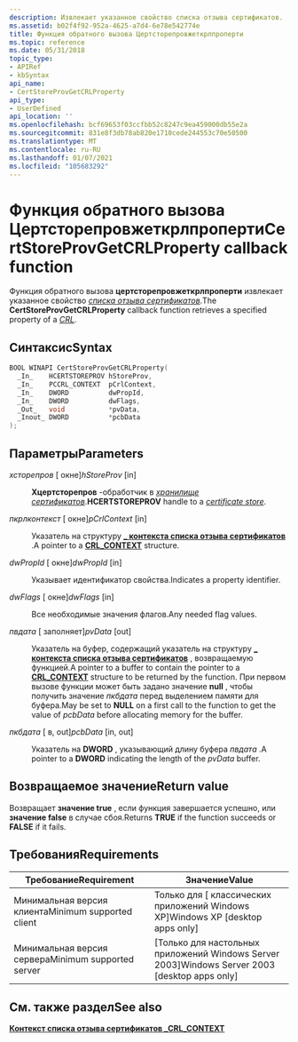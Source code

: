 ```yaml
---
description: Извлекает указанное свойство списка отзыва сертификатов.
ms.assetid: b02f4f92-952a-4625-a7d4-6e78e542774e
title: Функция обратного вызова Цертсторепровжеткрлпроперти
ms.topic: reference
ms.date: 05/31/2018
topic_type:
- APIRef
- kbSyntax
api_name:
- CertStoreProvGetCRLProperty
api_type:
- UserDefined
api_location: ''
ms.openlocfilehash: bcf69653f03ccfbb52c8247c9ea459000db55e2a
ms.sourcegitcommit: 831e8f3db78ab820e1710cede244553c70e50500
ms.translationtype: MT
ms.contentlocale: ru-RU
ms.lasthandoff: 01/07/2021
ms.locfileid: "105683292"
---
```

# <a name="certstoreprovgetcrlproperty-callback-function"></a><span data-ttu-id="b819f-103">Функция обратного вызова Цертсторепровжеткрлпроперти</span><span class="sxs-lookup"><span data-stu-id="b819f-103">CertStoreProvGetCRLProperty callback function</span></span>

<span data-ttu-id="b819f-104">Функция обратного вызова **цертсторепровжеткрлпроперти** извлекает указанное свойство [*списка отзыва сертификатов*](../secgloss/c-gly.md).</span><span class="sxs-lookup"><span data-stu-id="b819f-104">The **CertStoreProvGetCRLProperty** callback function retrieves a specified property of a [*CRL*](../secgloss/c-gly.md).</span></span>

## <a name="syntax"></a><span data-ttu-id="b819f-105">Синтаксис</span><span class="sxs-lookup"><span data-stu-id="b819f-105">Syntax</span></span>


```C++
BOOL WINAPI CertStoreProvGetCRLProperty(
  _In_    HCERTSTOREPROV hStoreProv,
  _In_    PCCRL_CONTEXT  pCrlContext,
  _In_    DWORD          dwPropId,
  _In_    DWORD          dwFlags,
  _Out_   void           *pvData,
  _Inout_ DWORD          *pcbData
);
```



## <a name="parameters"></a><span data-ttu-id="b819f-106">Параметры</span><span class="sxs-lookup"><span data-stu-id="b819f-106">Parameters</span></span>

<dl> <dt>

<span data-ttu-id="b819f-107">*хсторепров* \[ окне\]</span><span class="sxs-lookup"><span data-stu-id="b819f-107">*hStoreProv* \[in\]</span></span>
</dt> <dd>

<span data-ttu-id="b819f-108">**Хцертсторепров** -обработчик в [*хранилище сертификатов*](../secgloss/c-gly.md).</span><span class="sxs-lookup"><span data-stu-id="b819f-108">**HCERTSTOREPROV** handle to a [*certificate store*](../secgloss/c-gly.md).</span></span>

</dd> <dt>

<span data-ttu-id="b819f-109">*пкрлконтекст* \[ окне\]</span><span class="sxs-lookup"><span data-stu-id="b819f-109">*pCrlContext* \[in\]</span></span>
</dt> <dd>

<span data-ttu-id="b819f-110">Указатель на структуру [**\_ контекста списка отзыва сертификатов**](/windows/desktop/api/Wincrypt/ns-wincrypt-crl_context) .</span><span class="sxs-lookup"><span data-stu-id="b819f-110">A pointer to a [**CRL\_CONTEXT**](/windows/desktop/api/Wincrypt/ns-wincrypt-crl_context) structure.</span></span>

</dd> <dt>

<span data-ttu-id="b819f-111">*dwPropId* \[ окне\]</span><span class="sxs-lookup"><span data-stu-id="b819f-111">*dwPropId* \[in\]</span></span>
</dt> <dd>

<span data-ttu-id="b819f-112">Указывает идентификатор свойства.</span><span class="sxs-lookup"><span data-stu-id="b819f-112">Indicates a property identifier.</span></span>

</dd> <dt>

<span data-ttu-id="b819f-113">*dwFlags* \[ окне\]</span><span class="sxs-lookup"><span data-stu-id="b819f-113">*dwFlags* \[in\]</span></span>
</dt> <dd>

<span data-ttu-id="b819f-114">Все необходимые значения флагов.</span><span class="sxs-lookup"><span data-stu-id="b819f-114">Any needed flag values.</span></span>

</dd> <dt>

<span data-ttu-id="b819f-115">*пвдата* \[ заполняет\]</span><span class="sxs-lookup"><span data-stu-id="b819f-115">*pvData* \[out\]</span></span>
</dt> <dd>

<span data-ttu-id="b819f-116">Указатель на буфер, содержащий указатель на структуру [**\_ контекста списка отзыва сертификатов**](/windows/desktop/api/Wincrypt/ns-wincrypt-crl_context) , возвращаемую функцией.</span><span class="sxs-lookup"><span data-stu-id="b819f-116">A pointer to a buffer to contain the pointer to a [**CRL\_CONTEXT**](/windows/desktop/api/Wincrypt/ns-wincrypt-crl_context) structure to be returned by the function.</span></span> <span data-ttu-id="b819f-117">При первом вызове функции может быть задано значение **null** , чтобы получить значение *пкбдата* перед выделением памяти для буфера.</span><span class="sxs-lookup"><span data-stu-id="b819f-117">May be set to **NULL** on a first call to the function to get the value of *pcbData* before allocating memory for the buffer.</span></span>

</dd> <dt>

<span data-ttu-id="b819f-118">*пкбдата* \[ в, out\]</span><span class="sxs-lookup"><span data-stu-id="b819f-118">*pcbData* \[in, out\]</span></span>
</dt> <dd>

<span data-ttu-id="b819f-119">Указатель на **DWORD** , указывающий длину буфера *пвдата* .</span><span class="sxs-lookup"><span data-stu-id="b819f-119">A pointer to a **DWORD** indicating the length of the *pvData* buffer.</span></span>

</dd> </dl>

## <a name="return-value"></a><span data-ttu-id="b819f-120">Возвращаемое значение</span><span class="sxs-lookup"><span data-stu-id="b819f-120">Return value</span></span>

<span data-ttu-id="b819f-121">Возвращает **значение true** , если функция завершается успешно, или **значение false** в случае сбоя.</span><span class="sxs-lookup"><span data-stu-id="b819f-121">Returns **TRUE** if the function succeeds or **FALSE** if it fails.</span></span>

## <a name="requirements"></a><span data-ttu-id="b819f-122">Требования</span><span class="sxs-lookup"><span data-stu-id="b819f-122">Requirements</span></span>



| <span data-ttu-id="b819f-123">Требование</span><span class="sxs-lookup"><span data-stu-id="b819f-123">Requirement</span></span> | <span data-ttu-id="b819f-124">Значение</span><span class="sxs-lookup"><span data-stu-id="b819f-124">Value</span></span> |
|-------------------------------------|------------------------------------------------------|
| <span data-ttu-id="b819f-125">Минимальная версия клиента</span><span class="sxs-lookup"><span data-stu-id="b819f-125">Minimum supported client</span></span><br/> | <span data-ttu-id="b819f-126">Только для \[ классических приложений Windows XP\]</span><span class="sxs-lookup"><span data-stu-id="b819f-126">Windows XP \[desktop apps only\]</span></span><br/>          |
| <span data-ttu-id="b819f-127">Минимальная версия сервера</span><span class="sxs-lookup"><span data-stu-id="b819f-127">Minimum supported server</span></span><br/> | <span data-ttu-id="b819f-128">\[Только для настольных приложений Windows Server 2003\]</span><span class="sxs-lookup"><span data-stu-id="b819f-128">Windows Server 2003 \[desktop apps only\]</span></span><br/> |



## <a name="see-also"></a><span data-ttu-id="b819f-129">См. также раздел</span><span class="sxs-lookup"><span data-stu-id="b819f-129">See also</span></span>

<dl> <dt>

[<span data-ttu-id="b819f-130">**Контекст списка отзыва сертификатов \_**</span><span class="sxs-lookup"><span data-stu-id="b819f-130">**CRL\_CONTEXT**</span></span>](/windows/desktop/api/Wincrypt/ns-wincrypt-crl_context)
</dt> </dl>

 

 
